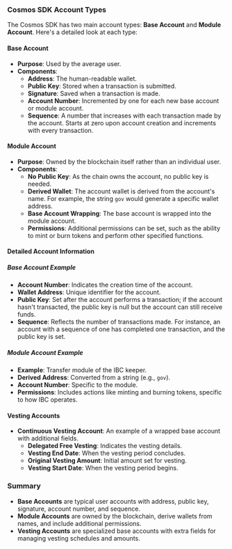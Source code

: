 
###  Cosmos SDK Account Types

The Cosmos SDK has two main account types: **Base Account** and **Module Account**. Here's a detailed look at each type:

#### Base Account
- **Purpose**: Used by the average user.
- **Components**:
  - **Address**: The human-readable wallet.
  - **Public Key**: Stored when a transaction is submitted.
  - **Signature**: Saved when a transaction is made.
  - **Account Number**: Incremented by one for each new base account or module account.
  - **Sequence**: A number that increases with each transaction made by the account. Starts at zero upon account creation and increments with every transaction.

#### Module Account
- **Purpose**: Owned by the blockchain itself rather than an individual user.
- **Components**:
  - **No Public Key**: As the chain owns the account, no public key is needed.
  - **Derived Wallet**: The account wallet is derived from the account's name. For example, the string `gov` would generate a specific wallet address.
  - **Base Account Wrapping**: The base account is wrapped into the module account.
  - **Permissions**: Additional permissions can be set, such as the ability to mint or burn tokens and perform other specified functions.

#### Detailed Account Information

##### Base Account Example
- **Account Number**: Indicates the creation time of the account.
- **Wallet Address**: Unique identifier for the account.
- **Public Key**: Set after the account performs a transaction; if the account hasn't transacted, the public key is null but the account can still receive funds.
- **Sequence**: Reflects the number of transactions made. For instance, an account with a sequence of one has completed one transaction, and the public key is set.

##### Module Account Example
- **Example**: Transfer module of the IBC keeper.
- **Derived Address**: Converted from a string (e.g., `gov`).
- **Account Number**: Specific to the module.
- **Permissions**: Includes actions like minting and burning tokens, specific to how IBC operates.

#### Vesting Accounts
- **Continuous Vesting Account**: An example of a wrapped base account with additional fields.
  - **Delegated Free Vesting**: Indicates the vesting details.
  - **Vesting End Date**: When the vesting period concludes.
  - **Original Vesting Amount**: Initial amount set for vesting.
  - **Vesting Start Date**: When the vesting period begins.

### Summary
- **Base Accounts** are typical user accounts with address, public key, signature, account number, and sequence.
- **Module Accounts** are owned by the blockchain, derive wallets from names, and include additional permissions.
- **Vesting Accounts** are specialized base accounts with extra fields for managing vesting schedules and amounts.